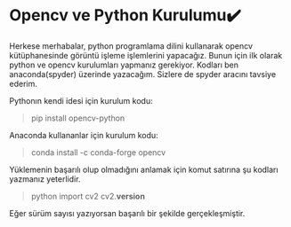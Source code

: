 # Opencv ve Python Kurulumu:heavy_check_mark:

Herkese merhabalar, python programlama dilini kullanarak opencv kütüphanesinde görüntü işleme işlemlerini yapacağız. Bunun için ilk olarak python ve opencv kurulumları yapmanız gerekiyor. Kodları ben anaconda(spyder) üzerinde yazacağım. Sizlere de spyder aracını tavsiye ederim.

Pythonın kendi idesi için kurulum kodu:

> pip install opencv-python

Anaconda kullananlar için kurulum kodu:

> conda install -c conda-forge opencv

Yüklemenin başarılı olup olmadığını anlamak için komut satırına şu kodları yazmanız yeterlidir.
> python
> import cv2
> cv2.__version__

Eğer sürüm sayısı yazıyorsan başarılı bir şekilde gerçekleşmiştir.
